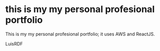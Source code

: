 # this is my my personal profesional portfolio

This is my my personal profesional portfolio; it uses AWS and ReactJS.

LuisRDF

